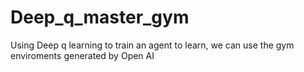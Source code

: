 # Deep_q_master_gym
Using Deep q learning to train an agent to learn, we can use the gym enviroments generated by Open AI
